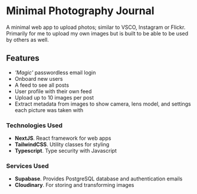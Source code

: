 # Minimal Photography Journal

A minimal web app to upload photos; similar to VSCO, Instagram or Flickr. Primarily for me to upload my own images but is built to be able to be used by others as well.

## Features
- *'Magic'* passwordless email login
- Onboard new users
- A feed to see all posts
- User profile with their own feed
- Upload up to 10 images per post
- Extract metadata from images to show camera, lens model, and settings each picture was taken with

### Technologies Used
- **NextJS**. React framework for web apps
- **TailwindCSS**. Utility classes for styling
- **Typescript**. Type security with Javascript

### Services Used
- **Supabase**. Provides PostgreSQL database and authentication emails
- **Cloudinary**. For storing and transforming images